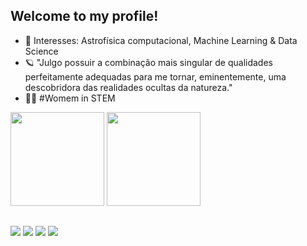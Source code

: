 ## Welcome to my profile!


- 🔭 Interesses: Astrofísica computacional, Machine Learning & Data Science
- 🪐 "Julgo possuir a combinação mais singular de qualidades perfeitamente adequadas para me tornar, eminentemente, uma descobridora das realidades ocultas da natureza."
- 👩‍💻 #Womem in STEM

<div>
  <img height="150em" src="https://github-readme-stats.vercel.app/api?username=milhomemboonie&show_icons=true&theme=github_dark"/>
  <img height="150em" src="https://github-readme-stats.vercel.app/api/top-langs/?username=milhomemboonie&layout=compact&langs_count=7&theme=github_dark"/>
</div>

  ##
 
<div> 
  <a href="https://www.instagram.com/milhomemboonie/" target="_blank"><img src="https://img.shields.io/badge/-Instagram-%23E4405F?style=for-the-badge&logo=instagram&logoColor=white" target="_blank"></a>
 <a href="https://letterboxd.com/potterbaozi/" target="_blank"><img src="https://img.shields.io/badge/Letterboxd-7289DA?style=for-the-badge&logo=letterboxd&logoColor=white" target="_blank"></a> 
  <a href = "mailto:brunarm99@gmail.com"><img src="https://img.shields.io/badge/-Gmail-%23333?style=for-the-badge&logo=gmail&logoColor=white" target="_blank"></a>
  <a href="https://twitter.com/potterbaozi" target="_blank"><img src="https://img.shields.io/badge/Twitter-1DA1F2?style=for-the-badge&logo=twitter&logoColor=white" target="_blank"></a> 
</div>
    
